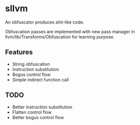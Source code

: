 # sllvm
An obfuscator produces shit-like code.

Obfuscation passes are implemented with new pass manager in llvm/lib/Transforms/Obfuscation for learning purpose.

## Features

- String obfuscation
- Instruction substitution
- Bogus control flow
- Simple indirect function call

## TODO
- Better instruction substitution
- Flatten control flow
- Better bogus control flow

